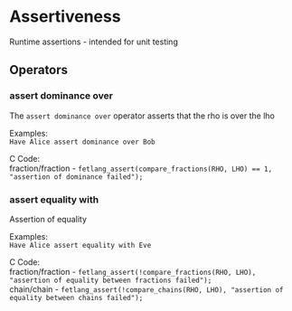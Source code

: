 # Assertiveness
Runtime assertions - intended for unit testing
## Operators
### assert dominance over
The `assert dominance over` operator asserts that the rho is over the lho  

Examples:  
`Have Alice assert dominance over Bob`  

C Code:  
fraction/fraction - `fetlang_assert(compare_fractions(RHO, LHO) == 1, "assertion of dominance failed");`  

### assert equality with
Assertion of equality  

Examples:  
`Have Alice assert equality with Eve`  

C Code:  
fraction/fraction - `fetlang_assert(!compare_fractions(RHO, LHO), "assertion of equality between fractions failed");`  
chain/chain - `fetlang_assert(!compare_chains(RHO, LHO), "assertion of equality between chains failed");`  

